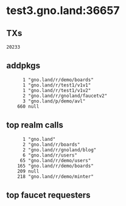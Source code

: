 # test3.gno.land:36657

## TXs
```
20233
```

## addpkgs
```
      1 "gno.land/r/demo/boards"
      1 "gno.land/r/test1/v1v1"
      1 "gno.land/r/test1/v1v2"
      2 "gno.land/r/gnoland/faucetv2"
      3 "gno.land/p/demo/avl"
    660 null
```

## top realm calls
```
      1 "gno.land"
      2 "gno.land/r/boards"
      2 "gno.land/r/gnoland/blog"
      6 "gno.land/r/users"
     65 "gno.land/r/demo/users"
    165 "gno.land/r/demo/boards"
    209 null
    218 "gno.land/r/demo/minter"
```

## top faucet requesters
```
```

